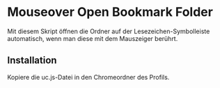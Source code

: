 # Mouseover Open Bookmark Folder
Mit diesem Skript öffnen die Ordner auf der Lesezeichen-Symbolleiste automatisch, wenn man diese mit dem Mauszeiger berührt.

## Installation
Kopiere die uc.js-Datei in den Chromeordner des Profils.


